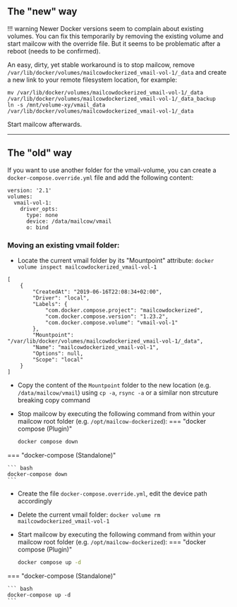 ## The "new" way

!!! warning
    Newer Docker versions seem to complain about existing volumes. You can fix this temporarily by removing the existing volume and start mailcow with the override file. But it seems to be problematic after a reboot (needs to be confirmed).

An easy, dirty, yet stable workaround is to stop mailcow, remove `/var/lib/docker/volumes/mailcowdockerized_vmail-vol-1/_data` and create a new link to your remote filesystem location, for example:

```
mv /var/lib/docker/volumes/mailcowdockerized_vmail-vol-1/_data /var/lib/docker/volumes/mailcowdockerized_vmail-vol-1/_data_backup
ln -s /mnt/volume-xy/vmail_data /var/lib/docker/volumes/mailcowdockerized_vmail-vol-1/_data
```

Start mailcow afterwards.

---

## The "old" way

If you want to use another folder for the vmail-volume, you can create a `docker-compose.override.yml` file and add the following content:

```
version: '2.1'
volumes:
  vmail-vol-1:
    driver_opts:
      type: none
      device: /data/mailcow/vmail	
      o: bind
```

### Moving an existing vmail folder:

- Locate the current vmail folder by its "Mountpoint" attribute: `docker volume inspect mailcowdockerized_vmail-vol-1`

``` hl_lines="10"
[
    {
        "CreatedAt": "2019-06-16T22:08:34+02:00",
        "Driver": "local",
        "Labels": {
            "com.docker.compose.project": "mailcowdockerized",
            "com.docker.compose.version": "1.23.2",
            "com.docker.compose.volume": "vmail-vol-1"
        },
        "Mountpoint": "/var/lib/docker/volumes/mailcowdockerized_vmail-vol-1/_data",
        "Name": "mailcowdockerized_vmail-vol-1",
        "Options": null,
        "Scope": "local"
    }
]
```

- Copy the content of the `Mountpoint` folder to the new location (e.g. `/data/mailcow/vmail`) using `cp -a`, `rsync -a` or a similar non strcuture breaking copy command
- Stop mailcow by executing the following command from within your mailcow root folder (e.g. `/opt/mailcow-dockerized`):
=== "docker compose (Plugin)"

    ``` bash
    docker compose down
    ```

=== "docker-compose (Standalone)"

    ``` bash
    docker-compose down    
    ```
- Create the file `docker-compose.override.yml`, edit the device path accordingly
- Delete the current vmail folder: `docker volume rm mailcowdockerized_vmail-vol-1`
- Start mailcow by executing the following command from within your mailcow root folder (e.g. `/opt/mailcow-dockerized`):
=== "docker compose (Plugin)"

    ``` bash
    docker compose up -d
    ```

=== "docker-compose (Standalone)"

    ``` bash  
    docker-compose up -d
    ```